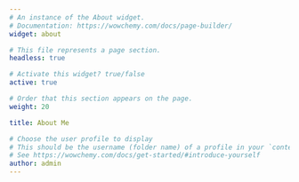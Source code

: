 ```yaml
---
# An instance of the About widget.
# Documentation: https://wowchemy.com/docs/page-builder/
widget: about

# This file represents a page section.
headless: true

# Activate this widget? true/false
active: true

# Order that this section appears on the page.
weight: 20

title: About Me

# Choose the user profile to display
# This should be the username (folder name) of a profile in your `content/authors/` folder.
# See https://wowchemy.com/docs/get-started/#introduce-yourself
author: admin
---
```

